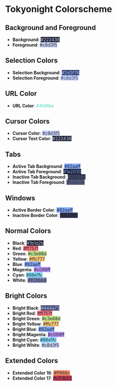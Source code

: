 # Tokyonight Colorscheme

## Background and Foreground
- **Background**: <span style="background-color: #222436; color: #c8d3f5;">#222436</span>
- **Foreground**: <span style="background-color: #c8d3f5; color: #222436;">#c8d3f5</span>

## Selection Colors
- **Selection Background**: <span style="background-color: #2d3f76; color: #c8d3f5;">#2d3f76</span>
- **Selection Foreground**: <span style="background-color: #c8d3f5; color: #2d3f76;">#c8d3f5</span>

## URL Color
- **URL Color**: <span style="color: #4fd6be;">#4fd6be</span>

## Cursor Colors
- **Cursor Color**: <span style="background-color: #c8d3f5; color: #222436;">#c8d3f5</span>
- **Cursor Text Color**: <span style="background-color: #222436; color: #c8d3f5;">#222436</span>

## Tabs
- **Active Tab Background**: <span style="background-color: #82aaff; color: #1e2030;">#82aaff</span>
- **Active Tab Foreground**: <span style="background-color: #1e2030; color: #82aaff;">#1e2030</span>
- **Inactive Tab Background**: <span style="background-color: #2f334d; color: #545c7e;">#2f334d</span>
- **Inactive Tab Foreground**: <span style="background-color: #545c7e; color: #2f334d;">#545c7e</span>

## Windows
- **Active Border Color**: <span style="background-color: #82aaff; color: #1b1d2b;">#82aaff</span>
- **Inactive Border Color**: <span style="background-color: #2f334d; color: #1b1d2b;">#2f334d</span>

## Normal Colors
- **Black**: <span style="background-color: #1b1d2b; color: #c8d3f5;">#1b1d2b</span>
- **Red**: <span style="background-color: #ff757f; color: #1b1d2b;">#ff757f</span>
- **Green**: <span style="background-color: #c3e88d; color: #1b1d2b;">#c3e88d</span>
- **Yellow**: <span style="background-color: #ffc777; color: #1b1d2b;">#ffc777</span>
- **Blue**: <span style="background-color: #82aaff; color: #1b1d2b;">#82aaff</span>
- **Magenta**: <span style="background-color: #c099ff; color: #1b1d2b;">#c099ff</span>
- **Cyan**: <span style="background-color: #86e1fc; color: #1b1d2b;">#86e1fc</span>
- **White**: <span style="background-color: #828bb8; color: #1b1d2b;">#828bb8</span>

## Bright Colors
- **Bright Black**: <span style="background-color: #444a73; color: #c8d3f5;">#444a73</span>
- **Bright Red**: <span style="background-color: #ff757f; color: #1b1d2b;">#ff757f</span>
- **Bright Green**: <span style="background-color: #c3e88d; color: #1b1d2b;">#c3e88d</span>
- **Bright Yellow**: <span style="background-color: #ffc777; color: #1b1d2b;">#ffc777</span>
- **Bright Blue**: <span style="background-color: #82aaff; color: #1b1d2b;">#82aaff</span>
- **Bright Magenta**: <span style="background-color: #c099ff; color: #1b1d2b;">#c099ff</span>
- **Bright Cyan**: <span style="background-color: #86e1fc; color: #1b1d2b;">#86e1fc</span>
- **Bright White**: <span style="background-color: #c8d3f5; color: #1b1d2b;">#c8d3f5</span>

## Extended Colors
- **Extended Color 16**: <span style="background-color: #ff966c; color: #1b1d2b;">#ff966c</span>
- **Extended Color 17**: <span style="background-color: #c53b53; color: #1b1d2b;">#c53b53</span>
